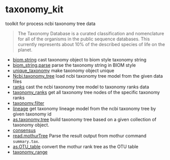 ﻿# taxonomy_kit

toolkit for process ncbi taxonomy tree data
> The Taxonomy Database is a curated classification and nomenclature for all of the 
>  organisms in the public sequence databases. This currently represents about 10% 
>  of the described species of life on the planet.

+ [biom.string](taxonomy_kit/biom.string.1) cast taxonomy object to biom style taxonomy string
+ [biom_string.parse](taxonomy_kit/biom_string.parse.1) parse the taxonomy string in BIOM style
+ [unique_taxonomy](taxonomy_kit/unique_taxonomy.1) make taxonomy object unique
+ [Ncbi.taxonomy_tree](taxonomy_kit/Ncbi.taxonomy_tree.1) load ncbi taxonomy tree model from the given data files
+ [ranks](taxonomy_kit/ranks.1) cast the ncbi taxonomy tree model to taxonomy ranks data
+ [taxonomy_ranks](taxonomy_kit/taxonomy_ranks.1) get all taxonomy tree nodes of the specific taxonomy ranks
+ [taxonomy.filter](taxonomy_kit/taxonomy.filter.1) 
+ [lineage](taxonomy_kit/lineage.1) get taxonomy lineage model from the ncbi taxonomy tree by given taxonomy id
+ [as.taxonomy.tree](taxonomy_kit/as.taxonomy.tree.1) build taxonomy tree based on a given collection of taxonomy object.
+ [consensus](taxonomy_kit/consensus.1) 
+ [read.mothurTree](taxonomy_kit/read.mothurTree.1) Parse the result output from mothur command ``summary.tax``.
+ [as.OTU_table](taxonomy_kit/as.OTU_table.1) convert the mothur rank tree as the OTU table
+ [taxonomy_range](taxonomy_kit/taxonomy_range.1) 

